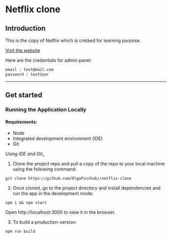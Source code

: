 # Netflix clone

## Introduction

This is the copy of Netflix which is cretaed for learning purpose.


[Visit the website]()

Here are the credentials for admin panel:

```bash
email : test@mail.com
password : testUser
```

---
## Get started
### Running the Application Locally
#### Requirements:
* Node
* Integrated development environment (IDE)
* Git


_Using IDE and Git__
1. Clone the project repo and pull a copy of the repo to your local machine using the following command:

```
git clone https://github.com/OlgaPinchuk//netflix-clone
```

2. Once cloned, go to the project directory and install dependencies and run the app in the development mode:
```
npm i && npm start
```
Open http://localhost:3000 to view it in the browser.

3. To build a production-version:
```
npm run build
```